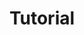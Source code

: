 ---sort_key: 33layout: "sku"id: tutorial-hourtitle: "Tutorial"heading: "Tutorial"sub-title: "Need a bit of advice regarding a device or some software that you’re trying to figure out? As part of this service, we’ll break down the techno-babble into easy to understand instructions."category: "On-Demand Support"category_description: "Technical support at on-demand rates."features: - feature: "Examples include:" - feature: "Tips on using and navigating your operating system or programs" - feature: "Advice on email, Skype and other communications tools" - feature: "Using the internet and finding things online" - feature: "Security advice and best practices to avoid viruses, protect your personal information and stay safe online" - feature: "How to use parental controls to protect your family"price: "99"unit: "hour"australia_only: "Yes"---
